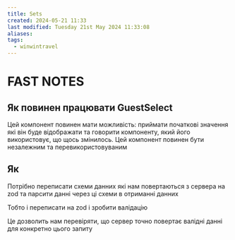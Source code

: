 ```yaml
---
title: Sets
created: 2024-05-21 11:33
last modified: Tuesday 21st May 2024 11:33:08
aliases: 
tags:
  - winwintravel
---
```

# FAST NOTES

## Як повинен працювати GuestSelect

Цей компонент повинен мати можливість: приймати початкові значення які він буде відображати та говорити компоненту, який його використовує, що щось змінилось. Цей компонент повинен бути незалежним та перевикористовуваним

## Як 

Потрібно переписати схеми данних які нам повертаються з сервера на zod та парсити данні через ці схеми в отриманні данних

Тобто і переписати на zod і зробити валідацію

Це дозволить нам перевіряти, що сервер точно повертає валідні данні для конкретно цього запиту